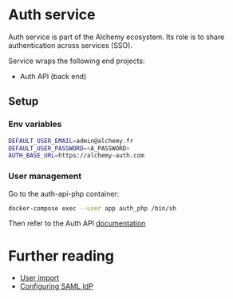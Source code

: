 # Auth service

Auth service is part of the Alchemy ecosystem.
Its role is to share authentication across services (SSO).

Service wraps the following end projects:
- Auth API (back end)

## Setup

### Env variables

```bash
DEFAULT_USER_EMAIL=admin@alchemy.fr
DEFAULT_USER_PASSWORD=<A_PASSWORD>
AUTH_BASE_URL=https://alchemy-auth.com
```

### User management

Go to the auth-api-php container:

```bash
docker-compose exec --user app auth_php /bin/sh
```

Then refer to the Auth API [documentation](./api/README.md)

# Further reading

- [User import](./doc/user-import.md)
- [Configuring SAML IdP](./doc/saml.md)
